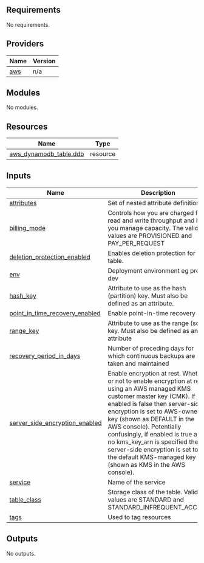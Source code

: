 <!-- BEGIN_TF_DOCS -->
## Requirements

No requirements.

## Providers

| Name | Version |
|------|---------|
| <a name="provider_aws"></a> [aws](#provider\_aws) | n/a |

## Modules

No modules.

## Resources

| Name | Type |
|------|------|
| [aws_dynamodb_table.ddb](https://registry.terraform.io/providers/hashicorp/aws/latest/docs/resources/dynamodb_table) | resource |

## Inputs

| Name | Description | Type | Default | Required |
|------|-------------|------|---------|:--------:|
| <a name="input_attributes"></a> [attributes](#input\_attributes) | Set of nested attribute definitions. | `list(map(string))` | n/a | yes |
| <a name="input_billing_mode"></a> [billing\_mode](#input\_billing\_mode) | Controls how you are charged for read and write throughput and how you manage capacity. The valid values are PROVISIONED and PAY\_PER\_REQUEST | `string` | `"PAY_PER_REQUEST"` | no |
| <a name="input_deletion_protection_enabled"></a> [deletion\_protection\_enabled](#input\_deletion\_protection\_enabled) | Enables deletion protection for table. | `bool` | `true` | no |
| <a name="input_env"></a> [env](#input\_env) | Deployment environment eg prod, dev | `string` | n/a | yes |
| <a name="input_hash_key"></a> [hash\_key](#input\_hash\_key) | Attribute to use as the hash (partition) key. Must also be defined as an attribute. | `string` | n/a | yes |
| <a name="input_point_in_time_recovery_enabled"></a> [point\_in\_time\_recovery\_enabled](#input\_point\_in\_time\_recovery\_enabled) | Enable point-in-time recovery | `bool` | `true` | no |
| <a name="input_range_key"></a> [range\_key](#input\_range\_key) | Attribute to use as the range (sort) key. Must also be defined as an attribute | `string` | n/a | yes |
| <a name="input_recovery_period_in_days"></a> [recovery\_period\_in\_days](#input\_recovery\_period\_in\_days) | Number of preceding days for which continuous backups are taken and maintained | `number` | `15` | no |
| <a name="input_server_side_encryption_enabled"></a> [server\_side\_encryption\_enabled](#input\_server\_side\_encryption\_enabled) | Enable encryption at rest. Whether or not to enable encryption at rest using an AWS managed KMS customer master key (CMK). If enabled is false then server-side encryption is set to AWS-owned key (shown as DEFAULT in the AWS console). Potentially confusingly, if enabled is true and no kms\_key\_arn is specified then server-side encryption is set to the default KMS-managed key (shown as KMS in the AWS console). | `bool` | `false` | no |
| <a name="input_service"></a> [service](#input\_service) | Name of the service | `string` | n/a | yes |
| <a name="input_table_class"></a> [table\_class](#input\_table\_class) | Storage class of the table. Valid values are STANDARD and STANDARD\_INFREQUENT\_ACCESS | `string` | `"STANDARD"` | no |
| <a name="input_tags"></a> [tags](#input\_tags) | Used to tag resources | `map(string)` | `{}` | no |

## Outputs

No outputs.
<!-- END_TF_DOCS -->